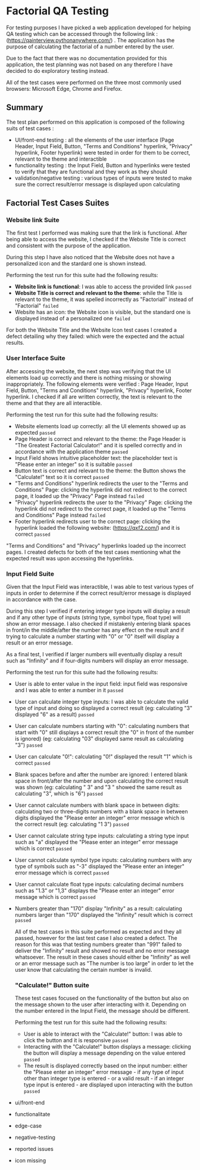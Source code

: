 # **Factorial QA Testing**

  For testing purposes I have picked a web application developed for helping QA testing which can be accessed through the following link : (https://qainterview.pythonanywhere.com/) . The application has the purpose of calculating the factorial of a number entered by the user.
  
  Due to the fact that there was no documentation provided for this application, the test planning was not based on any therefore I have decided to do exploratory testing instead.
  
  All of the test cases were performed on the three most commonly used browsers: Microsoft Edge, Chrome and Firefox.
  
  ## Summary
  
  The test plan performed on this application is composed of the following suits of test cases :
  - UI/front-end testing : all the elements of the user interface (Page Header, Input Field, Button, "Terms and Conditions" hyperlink, "Privacy" hyperlink, Footer hyperlink) were tested in order for them to be correct, relevant to the theme and interactible
  - functionality testing : the Input Field, Button and hyperlinks were tested to verify that they are functional and they work as they should
  - validation/negative testing : various types of inputs were tested to make sure the correct result/error message is displayed upon calculating

## Factorial Test Cases Suites

### Website link Suite
  
   The first test I performed was making sure that the link is functional. After being able to access the website, I checked if the Website Title is correct and consistent with the purpose of the application.
   
   During this step I have also noticed that the Website does not have a personalized icon and the stardard one is shown instead.
   
   Performing the test run for this suite had the following results: 
   
   - **Website link is functional**: I was able to access the provided link `passed`
   - **Website Title is correct and relevant to the theme**: while the Title is relevant to the theme, it was spelled incorrectly as "Factoriall" instead of "Factorial" `failed`
   - Website has an icon: the Website icon is visible, but the standard one is displayed instead of a personalized one `failed`

For both the Website Title and the Website Icon test cases I created a defect detailing why they failed: which were the expected and the actual results.
   
   ### User Interface Suite
   
   After accessing the website, the next step was verifying that the UI elements load up correctly and there is nothing missing or showing inappropriately. The following elements were verified : Page Header, Input Field, Button, "Terms and Conditions" hyperlink, "Privacy" hyperlink, Footer hyperlink. I checked if all are written correctly, the text is relevant to the theme and that they are all interactible.
   
   Performing the test run for this suite had the following results:
   
   - Website elements load up correctly: all the UI elements showed up as expected `passed`
   - Page Header is correct and relevant to the theme: the Page Header is "The Greatest Factorial Calculator!" and it is spelled correctly and in accordance with the application theme `passed`
   - Input Field shows intuitive placeholder text: the placeholder text is "Please enter an integer" so it is suitable `passed`
   - Button text is correct and relevant to the theme: the Button shows the "Calculate!" text so it is correct `passed`
   - "Terms and Conditions" hyperlink redirects the user to the "Terms and Conditions" Page: clicking the hyperlink did not redirect to the correct page, it loaded up the "Privacy" Page instead `failed`
   - "Privacy" hyperlink redirects the user to the "Privacy" Page: clicking the hyperlink did not redirect to the correct page, it loaded up the "Terms and Conditions" Page instead `failed`
   - Footer hyperlink redirects user to the correct page: clicking the hyperlink loaded the following website: (https://qxf2.com/) and it is correct `passed`

"Terms and Conditions" and "Privacy" hyperlinks loaded up the incorrect pages. I created defects for both of the test cases mentioning what the expected result was upon accessing the hyperlinks.

### Input Field Suite

Given that the Input Field was interactible, I was able to test various types of inputs in order to determine if the correct result/error message is displayed in accordance with the case.

During this step I verified if entering integer type inputs will display a result and if any other type of inputs (string type, symbol type, float type) will show an error message. I also checked if mistakenly entering blank spaces in front/in the middle/after the number has any effect on the result and if trying to calculate a number starting with "0" or "0" itself will display a result or an error message. 

As a final test, I verified if larger numbers will eventually display a result such as "Infinity" and if four-digits numbers will display an error message.

Performing the test run for this suite had the following results:

- User is able to enter value in the input field: input field was responsive and I was able to enter a number in it `passed`
- User can calculate integer type inputs: I was able to calculate the valid type of input and doing so displayed a correct result (eg: calculating "3" displayed "6" as a result) `passed`
- User can calculate numbers starting with "0": calculating numbers that start with "0" still displays a correct result (the "0" in front of the number is ignored) (eg: calculating "03" displayed same result as calculating "3") `passed`
- User can calculate "0!": calculating "0!" displayed the result "1" which is correct `passed`
- Blank spaces before and after the number are ignored: I entered blank space in front/after the number and upon calculating the correct result was shown (eg: calculating " 3" and "3 " showed the same result as calculating "3", which is "6") `passed`
- User cannot calculate numbers with blank space in between digits: calculating two or three-digits numbers with a blank space in between digits displayed the "Please enter an integer" error message which is the correct result  (eg: calculating "1 3") `passed`
- User cannot calculate string type inputs: calculating a string type input such as "a" displayed the "Please enter an integer" error message which is correct `passed`
- User cannot calculate symbol type inputs: calculating numbers with any type of symbols such as "-3" displayed the "Please enter an integer" error message which is correct `passed`
- User cannot calculate float type inputs: calculating decimal numbers such as "1.3" or "1,3" displays the "Please enter an integer" error message which is correct `passed`
- Numbers greater than "170" display "Infinity" as a result: calculating numbers larger than "170" displayed the "Infinity" result which is correct `passed`

  All of the test cases in this suite performed as expected and they all passed, however for the last test case I also created a defect. The reason for this was that testing numbers greater than "991" failed to deliver the "Infinity" result and showed no result and no error message whatsoever. The result in these cases should either be "Infinity" as well or an error message such as "The number is too large" in order to let the user know that calculating the certain number is invalid.
  
  ### "Calculate!" Button suite
  
    These test cases focused on the functionality of the button but also on the message shown to the user after interacting with it. Depending on the number entered in the Input Field, the message should be different.
    
    Performing the test run for this suite had the following results:
    
    - User is able to interact with the "Calculate!" button: I was able to click the button and it is responsive `passed`
    - Interacting with the "Calculate!" button displays a message: clicking the button will display a message depending on the value entered `passed`
    - The result is displayed correctly based on the input number: either the "Please enter an integer" error message - if any type of input other than integer type is entered - or a valid result - if an integer type input is entered - are displayed upon interacting with the button `passed`
  
   





- ui/front-end 
- functionalitate
- edge-case
- negative-testing


- reported issues
- icon missing
